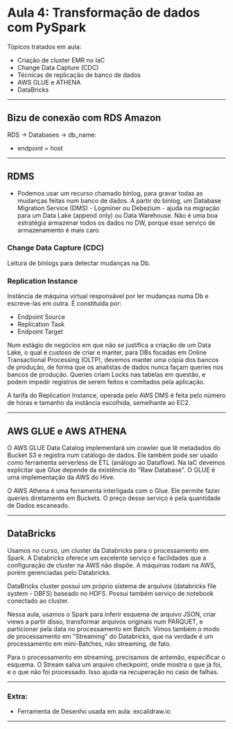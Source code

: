 # Aula 4: Transformação de dados com PySpark

Tópicos tratados em aula:
- Criação de cluster EMR no IaC
- Change Data Capture (CDC)
- Técnicas de replicação de banco de dados
- AWS GLUE e ATHENA
- DataBricks

---
## Bizu de conexão com RDS Amazon

RDS -> Databases -> db_name:

- endpoint = host

---

## RDMS

- Podemos usar um recurso chamado binlog, para gravar todas as mudanças 
feitas num banco de dados. A partir do binlog, um Database Migration Service
  (DMS) - Logminer ou Debezium - ajuda na migração para um Data Lake 
  (append only) ou Data Warehouse. 
  Não é uma boa estratégia armazenar todos os dados no DW, porque
  esse serviço de armazenamento é mais caro. 
  
### Change Data Capture (CDC)

Leitura de binlogs para detectar mudanças na Db.

### Replication Instance

Instância de máquina virtual responsável por ler mudanças numa Db e escreve-las
em outra. É constituída por:

- Endpoint Source
- Replication Task 
- Endpoint Target

Num estágio de negócios em que não se justifica a criação de um Data Lake, o
qual é custoso de criar e manter, para DBs focadas em Online Transactional
Processing (OLTP), devemos manter uma cópia dos bancos de produção, de forma 
que os analistas de dados nunca façam queries nos bancos de produção. Queries 
criam Locks nas tabelas em questão, e podem impedir registros de serem feitos 
e comitados pela aplicação. 

A tarifa do Replication Instance, operada pelo AWS DMS é feita pelo número de horas
e tamanho da instância escolhida, semelhante ao EC2. 

---

## AWS GLUE e AWS ATHENA

O AWS GLUE Data Catalog implementará um crawler que lê 
metadados do Bucket S3 e registra num catálogo
de dados. Ele também pode ser usado como ferramenta serverless de ETL (análogo ao Dataflow). 
Na IaC devemos explicitar que Glue depende da existência do 
"Raw Database". O GLUE é uma implementação da AWS do Hive. 

O AWS Athena é uma ferramenta interligada com o Glue. Ele permite fazer queries 
diretamente em Buckets. O preço desse serviço é pela quantidade de Dados escaneado. 

---

## DataBricks

Usamos no curso, um cluster da Databricks para o processamento em Spark. 
A Databricks oferece um excelente serviço e facilidades que a configuração de cluster
na AWS não dispõe. A máquinas rodam na AWS, porém gerenciadas pelo Databricks. 

DataBricks cluster possui um próprio sistema de arquivos (databricks file system - DBFS)
baseado no HDFS. Possui também serviço de notebook conectado ao cluster.

Nessa aula, usamos o Spark para inferir esquema de arquivo JSON, 
criar views a partir disso, transformar arquivos originais num PARQUET,
e particionar pela data no processamento em Batch. Vimos também o modo de 
processamento em "Streaming" do Databricks, que na verdade é um processamento 
em mini-Batches, não streaming, de fato. 

Para o processamento em streaming, precisamos de antemão, especificar o esquema. 
O Stream salva um arquivo checkpoint, onde mostra o que já foi, e o que não foi 
processado. Isso ajuda na recuperação no caso de falhas. 

---

### Extra:

- Ferramenta de Desenho usada em aula: excalidraw.io

---
